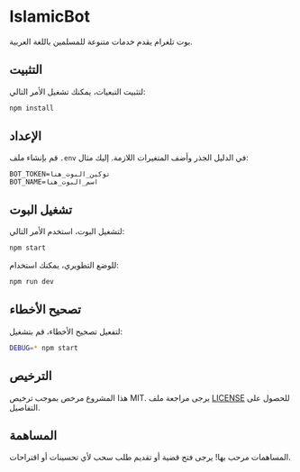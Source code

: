 # IslamicBot

بوت تلغرام يقدم خدمات متنوعة للمسلمين باللغة العربية.


## التثبيت

لتثبيت التبعيات، يمكنك تشغيل الأمر التالي:

```bash
npm install
```

## الإعداد

قم بإنشاء ملف `.env` في الدليل الجذر وأضف المتغيرات اللازمة. إليك مثال:

```
BOT_TOKEN=توكين_البوت_هنا
BOT_NAME=اسم_البوت_هنا
```

## تشغيل البوت

لتشغيل البوت، استخدم الأمر التالي:

```bash
npm start
```

للوضع التطويري، يمكنك استخدام:

```bash
npm run dev
```

## تصحيح الأخطاء

لتفعيل تصحيح الأخطاء، قم بتشغيل:

```bash
DEBUG=* npm start
```


## الترخيص

هذا المشروع مرخص بموجب ترخيص MIT. يرجى مراجعة ملف [LICENSE](LICENSE) للحصول على التفاصيل.


## المساهمة

المساهمات مرحب بها! يرجى فتح قضية أو تقديم طلب سحب لأي تحسينات أو اقتراحات.